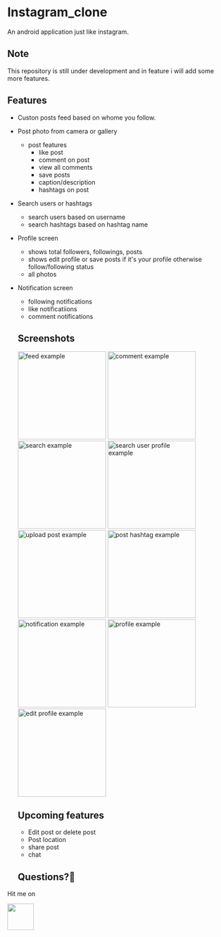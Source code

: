 # Instagram_clone
An android application just like instagram.

## Note
This repository is still under development and in feature i will add some more features.

## Features

* Custon posts feed based on whome you follow.
* Post photo from camera or gallery
  * post features
    * like post
    * comment on post
    * view all comments
    * save posts
    * caption/description
    * hashtags on post
* Search users or hashtags
  * search users based on username
  * search hashtags based on hashtag name
* Profile screen
  * shows total followers, followings, posts
  * shows edit profile or save posts if it's your profile otherwise follow/following status
  * all photos
* Notification screen
  * following notifications
  * like notificatiions
  * comment notifications
  
  ## Screenshots
  
  <p>
  
  <img src="https://user-images.githubusercontent.com/81458873/113546709-22a4d800-960a-11eb-8662-a3be3213b135.jpg" alt="feed example" width = "200" >
  
  <img src="https://user-images.githubusercontent.com/81458873/113546850-70214500-960a-11eb-8b94-ffe057361246.jpg" alt="comment example" width = "200">
  
  <img src="https://user-images.githubusercontent.com/81458873/113546911-8d561380-960a-11eb-9385-1f8bd60c0636.jpg" alt="search example" width = "200">
  
  <img src="https://user-images.githubusercontent.com/81458873/113546940-9f37b680-960a-11eb-8c62-cffc448c7770.jpg" alt="search user profile example" width = "200">
  
  <img src="https://user-images.githubusercontent.com/81458873/113546970-b080c300-960a-11eb-9205-60d8f25bb843.jpg" alt="upload post example" width = "200">
  
  <img src="https://user-images.githubusercontent.com/81458873/113549659-6a7a2e00-960f-11eb-9cfd-b9ba360a5c97.jpg" alt="post hashtag example" width = "200">
  
  <img src="https://user-images.githubusercontent.com/81458873/113546990-ba0a2b00-960a-11eb-934e-010b7a7f9155.jpg" alt="notification example" width = "200">
  
  <img src="https://user-images.githubusercontent.com/81458873/113547022-c68e8380-960a-11eb-8f35-12bad6128f2b.jpg" alt="profile example" width = "200">
  
  <img src="https://user-images.githubusercontent.com/81458873/113547046-d017eb80-960a-11eb-947d-fb3365639e62.jpg" alt="edit profile example" width = "200">
  
  </p>
  
  ## Upcoming features
  * Edit post or delete post
  * Post location
  * share post
  * chat
  
  ## Questions?🤔
 
 Hit me on
 
<a href="https://www.linkedin.com/in/sagar-bisht-4094151b6/"><img src="https://user-images.githubusercontent.com/35039342/55471530-94b34280-5627-11e9-8c0e-6fe86a8406d6.png" width="60"></a>
